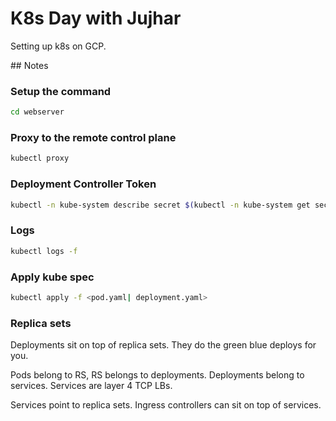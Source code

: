 # K8s Day with Jujhar

Setting up k8s on GCP.

## Notes

### Setup the command

```bash
cd webserver

```

### Proxy to the remote control plane

```bash
kubectl proxy
```

### Deployment Controller Token

```bash
kubectl -n kube-system describe secret $(kubectl -n kube-system get secret)
```

### Logs

```bash
kubectl logs -f
```

### Apply kube spec

```bash
kubectl apply -f <pod.yaml| deployment.yaml>
```

### Replica sets

Deployments sit on top of replica sets. They do the green blue deploys for you.

Pods belong to RS, RS belongs to deployments. Deployments belong to services. Services are layer 4 TCP LBs.

Services point to replica sets.
Ingress controllers can sit on top of services.